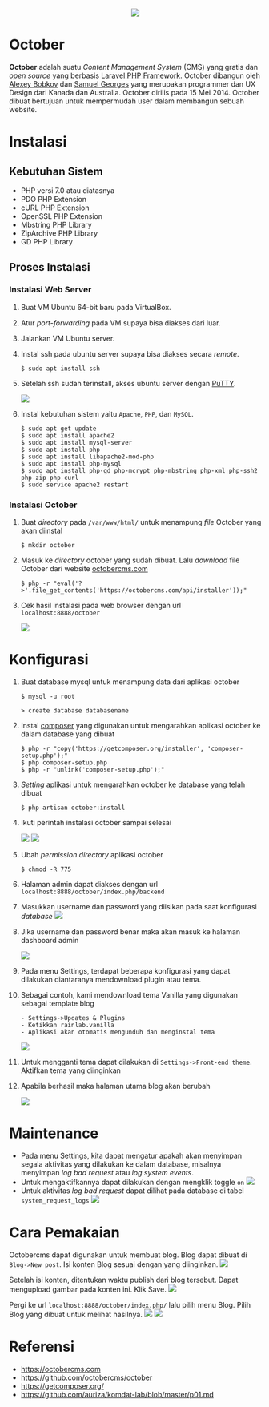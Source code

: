 <h1 align="center"><img src="https://avatars0.githubusercontent.com/u/5554805?s=400&v=4"></h1>

# October
**October** adalah suatu *Content Management System* (CMS) yang gratis dan *open source* yang berbasis [Laravel PHP Framework](https://laravel.com/). October dibangun oleh [Alexey Bobkov](https://www.linkedin.com/in/aleksey-bobkov-232ba02b) dan [Samuel Georges](https://www.linkedin.com/in/samuel-georges-0a964131) yang merupakan programmer dan UX Design dari Kanada dan Australia. October dirilis pada 15 Mei 2014. October dibuat bertujuan untuk mempermudah user dalam membangun sebuah website.

# Instalasi

## Kebutuhan Sistem
- PHP versi 7.0 atau diatasnya
- PDO PHP Extension
- cURL PHP Extension
- OpenSSL PHP Extension
- Mbstring PHP Library
- ZipArchive PHP Library
- GD PHP Library

## Proses Instalasi
### Instalasi Web Server
1. Buat VM Ubuntu 64-bit baru pada VirtualBox.
2. Atur *port-forwarding* pada VM supaya bisa diakses dari luar.
3. Jalankan VM Ubuntu server.
4. Instal ssh pada ubuntu server supaya bisa diakses secara *remote*.

    ```
    $ sudo apt install ssh
    ```
    
5. Setelah ssh sudah terinstall, akses ubuntu server dengan [PuTTY](http://www.putty.org/).
 
    <img src="https://s1.postimg.org/83n0xsjzy7/image.png">
    
6. Instal kebutuhan sistem yaitu `Apache`, `PHP`, dan `MySQL`.
 
    ```
    $ sudo apt get update
    $ sudo apt install apache2
    $ sudo apt install mysql-server
    $ sudo apt install php
    $ sudo apt install libapache2-mod-php
    $ sudo apt install php-mysql
    $ sudo apt install php-gd php-mcrypt php-mbstring php-xml php-ssh2 php-zip php-curl
    $ sudo service apache2 restart
    ```
    
### Instalasi October
1. Buat *directory* pada `/var/www/html/` untuk menampung *file* October yang akan diinstal
 
    ```
    $ mkdir october
    ```
    
2. Masuk ke *directory* october yang sudah dibuat. Lalu *download* file October dari website [octobercms.com](https://octobercms.com/)

    ```
    $ php -r "eval('?>'.file_get_contents('https://octobercms.com/api/installer'));"
    ```

8. Cek hasil instalasi pada web browser dengan url `localhost:8888/october`
    
    <img src="https://octobercms.com/storage/app/uploads/public/537/f21/0a5/537f210a56ce6580725366.png">
    
# Konfigurasi
1. Buat database mysql untuk menampung data dari aplikasi october
    ```
    $ mysql -u root
    ```
    
    ```
    > create database databasename
    ```
    
2. Instal [composer](https://getcomposer.org/download/) yang digunakan untuk mengarahkan aplikasi october ke dalam database yang dibuat
 
    ```
    $ php -r "copy('https://getcomposer.org/installer', 'composer-setup.php');"
    $ php composer-setup.php
    $ php -r "unlink('composer-setup.php');"
    ```   
    
3. *Setting* aplikasi untuk mengarahkan october ke database yang telah dibuat

    ```
    $ php artisan october:install
    ```
    
4. Ikuti perintah instalasi october sampai selesai

    <img src="https://s1.postimg.org/1hfoefj04v/image.png">
    <img src="https://s1.postimg.org/1zihh6cban/image.png">

5. Ubah *permission* *directory* aplikasi october
    
    ```
    $ chmod -R 775
    ```

6. Halaman admin dapat diakses dengan url `localhost:8888/october/index.php/backend`

7. Masukkan username dan password yang diisikan pada saat konfigurasi *database*
    <img src="https://s1.postimg.org/198wenqka7/image.png">
8. Jika username dan password benar maka akan masuk ke halaman dashboard admin
    
    <img src="https://s19.postimg.org/dw30pk903/image.png">
    
9.  Pada menu Settings, terdapat beberapa konfigurasi yang dapat dilakukan diantaranya mendownload plugin atau tema.

10. Sebagai contoh, kami mendownload tema Vanilla yang digunakan sebagai template blog
    ```
    - Settings->Updates & Plugins
    - Ketikkan rainlab.vanilla
    - Aplikasi akan otomatis mengunduh dan menginstal tema
    ```
    <img src="https://s19.postimg.org/ozi1hfkc3/image.png">
    
11. Untuk mengganti tema dapat dilakukan di `Settings->Front-end theme`. Aktifkan tema yang diinginkan

12. Apabila berhasil maka halaman utama blog akan berubah

    <img src="https://s19.postimg.org/dgrqwo543/image.png">

# Maintenance

- Pada menu Settings, kita dapat mengatur apakah akan menyimpan segala aktivitas yang dilakukan ke dalam database, misalnya menyimpan *log bad request* atau *log system events*.
- Untuk mengaktifkannya dapat dilakukan dengan mengklik toggle `on`
    <img src="https://s19.postimg.org/3kv9al1ir/image.png">
- Untuk aktivitas *log bad request* dapat dilihat pada database di tabel `system_request_logs`
    <img src="https://s19.postimg.org/53qnfrq5f/image.png">

# Cara Pemakaian

Octobercms dapat digunakan untuk membuat blog. Blog dapat dibuat di `Blog->New post`. 
Isi konten Blog sesuai dengan yang diinginkan.
    <img src="https://s1.postimg.org/1givrbsdbj/image.png">

Setelah isi konten, ditentukan waktu publish dari blog tersebut. Dapat mengupload gambar pada konten ini. Klik Save.
    <img src="https://s1.postimg.org/6hnpx1pnen/image.png">

Pergi ke url `localhost:8888/october/index.php/` lalu pilih menu Blog. Pilih Blog yang dibuat untuk melihat hasilnya.
    <img src="https://s1.postimg.org/1p2f595o4f/image.png">
    <img src="https://s1.postimg.org/2s24g55sbj/image.png">
    
# Referensi
- https://octobercms.com
- https://github.com/octobercms/october
- https://getcomposer.org/
- https://github.com/auriza/komdat-lab/blob/master/p01.md
